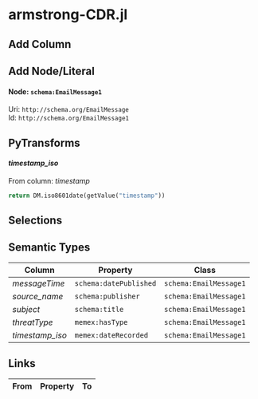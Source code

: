 # armstrong-CDR.jl

## Add Column

## Add Node/Literal
#### Node: `schema:EmailMessage1`
Uri: `http://schema.org/EmailMessage`
<br/>Id: `http://schema.org/EmailMessage1`


## PyTransforms
#### _timestamp_iso_
From column: _timestamp_
``` python
return DM.iso8601date(getValue("timestamp"))
```


## Selections

## Semantic Types
| Column | Property | Class |
|  ----- | -------- | ----- |
| _messageTime_ | `schema:datePublished` | `schema:EmailMessage1`|
| _source_name_ | `schema:publisher` | `schema:EmailMessage1`|
| _subject_ | `schema:title` | `schema:EmailMessage1`|
| _threatType_ | `memex:hasType` | `schema:EmailMessage1`|
| _timestamp_iso_ | `memex:dateRecorded` | `schema:EmailMessage1`|


## Links
| From | Property | To |
|  --- | -------- | ---|
